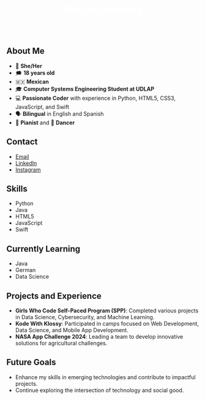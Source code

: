 <div style="color: white; padding: 30px; text-align: center;">
    <h1>Martha Heredia</h1>
</div>

## About Me
- 👩 **She/Her**
- 🗯️ **18 years old**
- 🇲🇽 **Mexican**
- 🎓 **Computer Systems Engineering Student at UDLAP**
- 💻 **Passionate Coder** with experience in Python, HTML5, CSS3, JavaScript, and Swift
- 🗣️ **Bilingual** in English and Spanish
- 🎹 **Pianist** and 💃 **Dancer**

## Contact
- [Email](mailto:marthaheredialinkedin@gmail.com)
- [LinkedIn](https://www.linkedin.com/in/martha-heredia-568354319/)
- [Instagram](https://www.instagram.com/diversify.tech/)

## Skills
- Python
- Java
- HTML5
- JavaScript
- Swift

## Currently Learning
- Java
- German
- Data Science

## Projects and Experience
- **Girls Who Code Self-Paced Program (SPP)**: Completed various projects in Data Science, Cybersecurity, and Machine Learning.
- **Kode With Klossy**: Participated in camps focused on Web Development, Data Science, and Mobile App Development.
- **NASA App Challenge 2024**: Leading a team to develop innovative solutions for agricultural challenges.

## Future Goals
- Enhance my skills in emerging technologies and contribute to impactful projects.
- Continue exploring the intersection of technology and social good.


